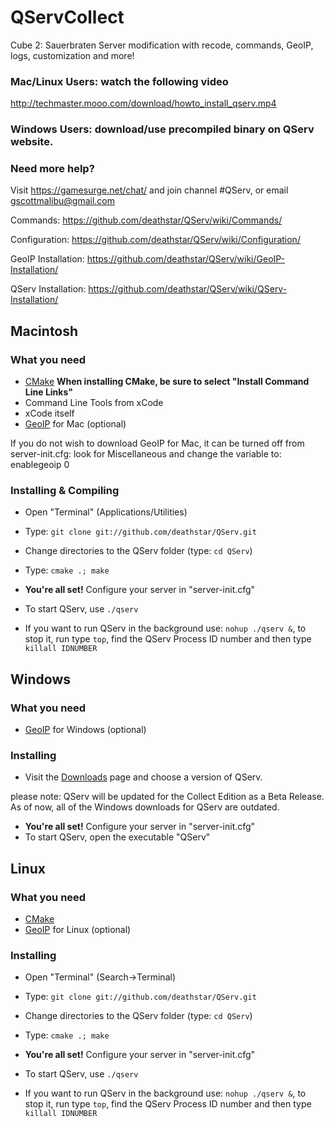 # QServCollect
Cube 2: Sauerbraten Server modification with recode, commands, GeoIP, logs, customization and more!

### Mac/Linux Users: watch the following video
http://techmaster.mooo.com/download/howto_install_qserv.mp4

### Windows Users: download/use precompiled binary on QServ website.

### Need more help? 
Visit https://gamesurge.net/chat/ and join channel #QServ, or email gscottmalibu@gmail.com

Commands: https://github.com/deathstar/QServ/wiki/Commands/

Configuration: https://github.com/deathstar/QServ/wiki/Configuration/

GeoIP Installation: https://github.com/deathstar/QServ/wiki/GeoIP-Installation/

QServ Installation: https://github.com/deathstar/QServ/wiki/QServ-Installation/

## Macintosh 
### What you need
- [CMake](http://www.cmake.org/cmake/resources/software.html)
**When installing CMake, be sure to select "Install Command Line Links"**
- Command Line Tools from xCode
- xCode itself 
- [GeoIP](http://www.maxmind.com/en/installation) for Mac (optional)

If you do not wish to download GeoIP for Mac, it can be turned off from server-init.cfg: look for Miscellaneous and change the variable to: enablegeoip 0

### Installing & Compiling
- Open "Terminal" (Applications/Utilities)
- Type: `git clone git://github.com/deathstar/QServ.git`
- Change directories to the QServ folder (type: `cd QServ`)
- Type: `cmake .; make`

- **You're all set!** Configure your server in "server-init.cfg"  
- To start QServ, use `./qserv`
- If you want to run QServ in the background use: `nohup ./qserv &`, to stop it, run type `top`, find the QServ Process ID number and then type `killall IDNUMBER`

## Windows
### What you need
- [GeoIP](http://www.maxmind.com/en/installation) for Windows (optional)

### Installing 
- Visit the [Downloads](https://github.com/deathstar/QServ/downloads) page and choose a version of QServ.

please note: QServ will be updated for the Collect Edition as a Beta Release. As of now, all of the Windows downloads for QServ are outdated. 

- **You're all set!** Configure your server in "server-init.cfg" 
- To start QServ, open the executable "QServ"

## Linux 
### What you need
- [CMake](http://www.cmake.org/cmake/resources/software.html)
- [GeoIP](http://www.maxmind.com/en/installation) for Linux (optional)

### Installing 
- Open "Terminal" (Search->Terminal)
- Type: `git clone git://github.com/deathstar/QServ.git`
- Change directories to the QServ folder (type: `cd QServ`)
- Type: `cmake .; make`

- **You're all set!** Configure your server in "server-init.cfg"  
- To start QServ, use `./qserv`
- If you want to run QServ in the background use: `nohup ./qserv &`, to stop it, run type `top`, find the QServ Process ID number and then type `killall IDNUMBER`

